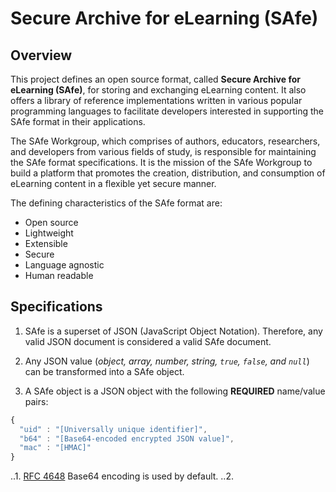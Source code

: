 # Secure Archive for eLearning (SAfe)

## Overview
This project defines an open source format, called **Secure Archive for eLearning (SAfe)**, for storing and exchanging eLearning content. It also offers a library of reference implementations written in various popular programming languages to facilitate developers interested in supporting the SAfe format in their applications.

The SAfe Workgroup, which comprises of authors, educators, researchers, and developers from various fields of study, is responsible for maintaining the SAfe format specifications. It is the mission of the SAfe Workgroup to build a platform that promotes the creation, distribution, and consumption of eLearning content in a flexible yet secure manner. 

The defining characteristics of the SAfe format are:
* Open source
* Lightweight
* Extensible
* Secure
* Language agnostic
* Human readable

## Specifications
1. SAfe is a superset of JSON (JavaScript Object Notation). Therefore, any valid JSON document is considered a valid SAfe document.

2. Any JSON value (*object, array, number, string, `true`, `false`, and `null`*) can be transformed into a SAfe object.

3. A SAfe object is a JSON object with the following **REQUIRED** name/value pairs:
```javascript
{
  "uid" : "[Universally unique identifier]",
  "b64" : "[Base64-encoded encrypted JSON value]",
  "mac" : "[HMAC]"
}
```
..1. [RFC 4648](https://tools.ietf.org/html/rfc4648) Base64 encoding is used by default.
..2. 

